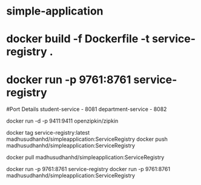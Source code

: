 # simple-application

# docker build -f Dockerfile -t service-registry .

# docker run -p 9761:8761 service-registry

#Port Details
student-service - 8081
department-service - 8082


docker run -d -p 9411:9411 openzipkin/zipkin


docker tag service-registry:latest madhusudhanhd/simpleapplication:ServiceRegistry
docker push madhusudhanhd/simpleapplication:ServiceRegistry

docker pull madhusudhanhd/simpleapplication:ServiceRegistry

docker run -p 9761:8761 service-registry
docker run -p 9761:8761 madhusudhanhd/simpleapplication:ServiceRegistry